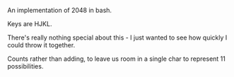 An implementation of 2048 in bash.

Keys are HJKL.

There's really nothing special about this - I just wanted to see how quickly I could throw it together.

Counts rather than adding, to leave us room in a single char to represent 11 possibilities.

